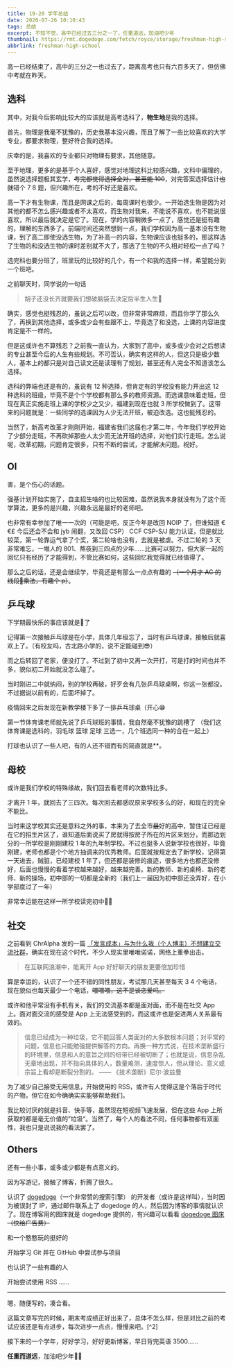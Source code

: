 ```yaml
---
title: 19-20 学年总结
date: 2020-07-26 10:10:43
tags: 总结
excerpt: 不知不觉，高中已经过去三分之一了，任重道远，加油吧少年
thumbnail: https://rmt.dogedoge.com/fetch/royce/storage/freshman-high-school/cover.png?fmt=webp
abbrlink: freshman-high-school
---
```


高一已经结束了，高中的三分之一也过去了，距离高考也只有六百多天了，但仿佛中考就在昨天。

## 选科

其中，对我今后影响比较大的应该就是高考选科了，**物生地**是我的选择。

首先，物理是我毫不犹豫的，历史我基本没兴趣，而且了解了一些比较喜欢的大学专业，都要求物理，整好符合我的选择。

庆幸的是，我喜欢的专业都只对物理有要求，其他随意。

至于地理，更多的是基于个人喜好，感觉对地理这科比较感兴趣，文科中偏理的，虽然说选择题极其玄学，~~考完都觉得选择全对，甚至能 100~~，对完答案选择估计~~也就~~错个 7 8 题，但兴趣所在，考的不好还是喜欢。

高一下才有生物课，而且是网课之后的，每周课时也很少。一开始选生物是因为对其他的都不怎么感兴趣或者不太喜欢，而生物对我来，不能说不喜欢，也不能说很喜欢，所以最后就决定是它了。现在，学的内容稍微多一点了，感觉还是挺有趣的，理解的东西多了。前端时间还突然想到一点，我们学校因为高一基本没有生物课，到了高二即使没选生物，为了补高一的内容，生物课应该也挺多的，那这样选了生物的和没选生物的课时差别就不大了，那选了生物的不久相对轻松一点了吗？

选完科也要分班了，班里玩的比较好的几个，有一个和我的选择一样，希望能分到一个班吧。

之前聊天时，同学说的一句话

> 胡子还没长齐就要我们想破脑袋去决定后半生人生🙏

确实，感觉也挺残忍的，虽说之后可以改，但非常非常麻烦，而且你学了那么久了，再换到其他选择，或多或少会有些跟不上，毕竟选了和没选，上课的内容进度肯定是不一样的。

但是这或许也不算残忍？之前我一直认为，大家到了高中，或多或少会对之后想读的专业甚至今后的人生有些规划。不可否认，确实有这样的人，但这只是极少数人，基本上的都只是对自己读文还是读理有了规划，甚至还有人完全不知道该怎么选择。

选科的弊端也还是有的，虽说有 12 种选择，但肯定有的学校没有能力开出这 12 种选科的班级，毕竟不是个个学校都有那么多的教师资源。而选课意味着走班，但现在真正实施走班上课的学校少之又少，福建到现在也就 3 所学校做到了。这带来的问题就是：一些同学的选课因为人少无法开班，被迫改选。这也挺残忍的。

当然了，新高考改革才刚刚开始，福建省我们这届也才第二年，今年我们学校开始了少部分走班，不再砍掉那些人太少而无法开班的选择，对他们实行走班。怎么说呢，改革初期，问题肯定很多，只有不断的尝试，才能解决问题。祝好。

## OI

害，是个伤心的话题。

强基计划开始实施了，自主招生啥的也比较困难，虽然说我本身就没有为了这个而学算法，更多的是兴趣，兴趣永远是最好的老师吧。 

也非常有幸参加了唯一一次的（可能是吧，反正今年是改回 NOIP 了，但谁知道 €€£ 今后还会不会和 jyb 闹翻，又改回 CSP） CCF CSP-S/J 能力认证，但是就比较菜，第一轮靠运气拿了个奖，第二轮啥也没有，去就是被虐。不过二轮的 3 天非常难忘，一堆人的 801、熬夜到三四点的少年……比赛可以努力，但大家一起的回忆只有经历了才能得到，不管比赛如何，这些回忆我觉得就已经值得了。

那么之后的话，还是会继续学，毕竟还是有那么一点点有趣的 ~~（一个月才 AC 的线段:evergreen_tree:乘法，有趣个 p）~~。

## 乒乓球

下学期最快乐的事应该就是🏓了

记得第一次接触乒乓球是在小学，具体几年级忘了，当时有乒乓球课，接触后就喜欢上了。（有校友吗，古北路小学的，说不定能碰到:sunglasses:）

而之后转回了老家，便没打了。不过到了初中又再一次开打，可是打的时间也并不多，貌似初二开始就没怎么碰了。

当时刚进二中就纳闷，别的学校再破，好歹会有几张乒乓球桌啊，你这一张都没。
不过据说以前有的，后面坏掉了。

疫情回来之后发现在新教学楼下多了一排乒乓球桌（开心😁

第一节体育课老师就先说了乒乓球班的事情，我自然毫不犹豫的跳槽了
（我们这体育课是选科的，羽毛球 篮球 足球 三选一，几个班选同一种的合在一起上）

打球也认识了一些人吧，有的人还不错而有的简直就是**。

## 母校

或许是我们学校的特殊缘故，我们回去看老师的次数特比多。

才离开 1 年，就回去了三四次。每次回去都感叹原来学校多么的好，和现在的完全不能比。

当时来这学校其实还是意料之外的事，本来为了去全市~~最~~好的高中，暂住证已经是在它的招生片区了，谁知道后面说买了房就得按房子所在的片区来划分，而那边划分的一所学校是刚刚建校 1 年的九年制学校。不过也挺多人说新学校也很好，毕竟刚建，老师也都是个个地方抽调来的优秀教师。后面就按规定去了新学校，记得第一天进去，贼脏，已经建校 1 年了，但还都是装修的痕迹，很多地方也都还没修好，后面也慢慢的看着学校越来越好，越来越完善。新的教师、新的桌椅、新的老师、新的操场，初中部的一切都是全新的（我们上一届因为初中部还没弄好，在小学部度过了一年）

非常幸运能在这样一所学校读完初中:bowing_man:

## 社交

之前看到 ChrAlpha 发的一篇 [「发言成本」与为什么我（个人博主）不想建立交流社群](https://blog.ichr.me/post/expressing-costs/)，确实在现在这个时代，不少人现实里唯唯诺诺，网络上重拳出击。

> 在互联网浪潮中，能离开 App 好好聊天的朋友更要倍加珍惜

算是幸运的，认识了一个还不错的同性朋友，考试那几天甚至每天 3 4 个电话，现在貌似也每天最少一个电话，~~喂喂喂，这不是谈恋爱吗。~~

或许和他平常没有手机有关，我们的交流基本都是面对面，而不是在社交 App 上。面对面交流的感受是 App 上无法感受到的，而这或许也是促进两人关系最有效的。

> 信息已经成为一种垃圾，它不能回答人类面对的大多数根本问题；对平常的问题，信息也只能勉强提供解答的方向。再换一种方式说，在技术垄断盛行的环境里，信息和人的意旨之间的纽带已经被切断了；也就是说，信息杂乱无章地出现，并不指向具体的人，数量难测，速度惊人，但从理论、意义或宗旨上看却是断裂分割的。
> —— 《技术垄断》尼尔·波兹曼

为了减少自己接受无用信息，开始使用的 RSS，或许有人觉得这是个落后于时代的产物，但它在如今确确实实能够帮助我们。

我比较讨厌的就是抖音、快手等，虽然现在短视频飞速发展，但在这些 App 上所获取的都是毫无价值的”垃圾“。当然了，每个人的看法不同，任何事物都有双面性，我也只是说说我的看法罢了。

## Others

还有一些小事，或多或少都是有点意义的。

因为写游记，接触了博客，折腾了很久。

认识了 [dogedoge](https://www.dogedoge.com)（一个非常赞的搜索引擎） 的开发者（或许是这样叫），当时因为被误封了 IP，通过邮件联系上了 dogedoge 的人，然后因为博客的事情就认识了。现在博客用的图床就是 dogedoge 提供的，有兴趣可以看看 [dogedoge 图床](https://v2ex.com/t/659652#reply43)~~（快给广告费）~~

和一个憨憨玩的挺好的

开始学习 Git 并在 GitHub 中尝试参与项目

也认识了一些有趣的人

开始尝试使用 RSS ……

---

嗯，随便写的，凑合看。

这篇文章写完的时候，期末考成绩正好出来了，总体不怎么样，但是对比之前的考试应该还是有点进步，每次进步一点点，慢慢来吧。[^2]

接下来的一个学年，好好学习，好好更新博客，早日背完英语 3500……

**任重而道远**，加油吧少年:man_astronaut:

[^1]: banner from [icons8](https://icons8.com/)
